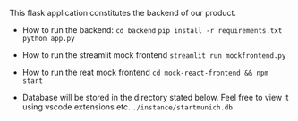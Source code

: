 This flask application constitutes the backend of our product.


* How to run the backend:
`cd backend` 
`pip install -r requirements.txt`
`python app.py`

* How to run the streamlit mock frontend
`streamlit run mockfrontend.py`

* How to run the reat mock frontend
`cd mock-react-frontend && npm start`

* Database will be stored in the directory stated below. Feel free to view it using vscode extensions etc. 
`./instance/startmunich.db`